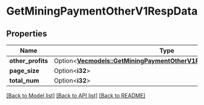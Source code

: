 # GetMiningPaymentOtherV1RespData

## Properties

Name | Type | Description | Notes
------------ | ------------- | ------------- | -------------
**other_profits** | Option<[**Vec<models::GetMiningPaymentOtherV1RespDataOtherProfitsInner>**](GetMiningPaymentOtherV1Resp_data_otherProfits_inner.md)> |  | [optional]
**page_size** | Option<**i32**> |  | [optional]
**total_num** | Option<**i32**> |  | [optional]

[[Back to Model list]](../README.md#documentation-for-models) [[Back to API list]](../README.md#documentation-for-api-endpoints) [[Back to README]](../README.md)


